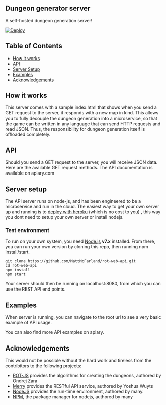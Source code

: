 ## Dungeon generator server

A self-hosted dungeon generation server!

[![Deploy](https://www.herokucdn.com/deploy/button.svg)](https://heroku.com/deploy)

## Table of Contents

* [How it works](/#how-it-works) 
* [API](/#API) 
* [Server Setup](/#server-setup)
* [Examples](/#examples)
* [Acknowledgements](/#acknowledgements)

## How it works

This server comes with a sample index.html that shows when you send a GET request to the server, it responds with a new map in kind.  This allows you to fully decouple the dungeon generation into a microservice, so that the game can be written in any language that can send HTTP requests and read JSON. Thus, the responsibility for dungeon generation itself is offloaded completely.  

## API

Should you send a GET request to the server, you will receive JSON data. Here are the available GET request methods.  The API documentation is available on apiary.com

## Server setup

The API server runs on node-js, and has been engineered to be a microservice and run in the cloud.  The easiest way to get your own server up and running is to [deploy with heroku](https://heroku.com/deploy) (which is no cost to you) , this way you dont need to setup your own server or install nodejs.  

### Test environment

To run on your own system, you need [Node.js](https://nodejs.org) **v7.x** installed.  From there, you can run your own version by cloning this repo, then running npm install/start.

```
git clone https://github.com/MattMcFarland/rot-web-api.git
cd rot-web-api
npm install
npm start
```

Your server should then be running on localhost:8080, from which you can use the REST API end points.

## Examples

When server is running, you can navigate to the root url to see a very basic example of API usage.

You can also find more API examples on apiary.

## Acknowledgements

This would not be possible without the hard work and tireless from the contribitors to the following projects:

* [ROT-JS](https://github.com/ondras/rot.js/) provides the algorithms for creating the dungeons, authored by Ondrej Zara 
* [Merry](https://github.com/shipharbor/merry) provides the RESTful API service, authored by Yoshua Wuyts
* [NodeJS](http://nodejs.org) provides the run-time environment, authored by many.
* [NPM](http://npmjs.com), the package manager for nodejs, authored by many
